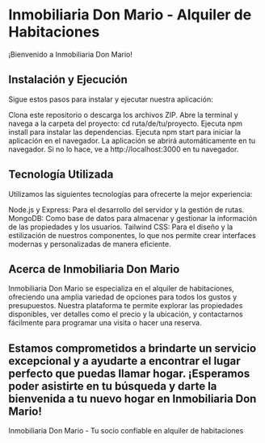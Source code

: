 # Inmobiliaria Don Mario - Alquiler de Habitaciones

¡Bienvenido a Inmobiliaria Don Mario!

## Instalación y Ejecución

Sigue estos pasos para instalar y ejecutar nuestra aplicación:

Clona este repositorio o descarga los archivos ZIP.
Abre la terminal y navega a la carpeta del proyecto: cd ruta/de/tu/proyecto.
Ejecuta npm install para instalar las dependencias.
Ejecuta npm start para iniciar la aplicación en el navegador.
La aplicación se abrirá automáticamente en tu navegador. Si no lo hace, ve a http://localhost:3000 en tu navegador.
## Tecnología Utilizada

Utilizamos las siguientes tecnologías para ofrecerte la mejor experiencia:

Node.js y Express: Para el desarrollo del servidor y la gestión de rutas.
MongoDB: Como base de datos para almacenar y gestionar la información de las propiedades y los usuarios.
Tailwind CSS: Para el diseño y la estilización de nuestros componentes, lo que nos permite crear interfaces modernas y personalizadas de manera eficiente.
## Acerca de Inmobiliaria Don Mario

Inmobiliaria Don Mario se especializa en el alquiler de habitaciones, ofreciendo una amplia variedad de opciones para todos los gustos y presupuestos. Nuestra plataforma te permite explorar las propiedades disponibles, ver detalles como el precio y la ubicación, y contactarnos fácilmente para programar una visita o hacer una reserva.

Estamos comprometidos a brindarte un servicio excepcional y a ayudarte a encontrar el lugar perfecto que puedas llamar hogar. ¡Esperamos poder asistirte en tu búsqueda y darte la bienvenida a tu nuevo hogar en Inmobiliaria Don Mario!
----------------------
Inmobiliaria Don Mario - Tu socio confiable en alquiler de habitaciones
